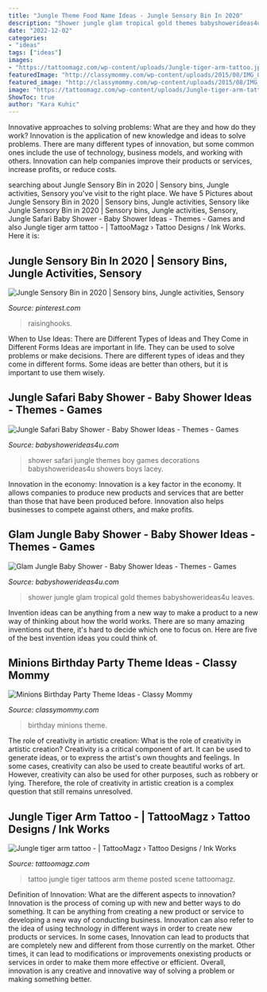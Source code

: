 ```yaml
---
title: "Jungle Theme Food Name Ideas - Jungle Sensory Bin In 2020"
description: "Shower jungle glam tropical gold themes babyshowerideas4u leaves"
date: "2022-12-02"
categories:
- "ideas"
tags: ["ideas"]
images:
- "https://tattoomagz.com/wp-content/uploads/Jungle-tiger-arm-tattoo.jpeg"
featuredImage: "http://classymommy.com/wp-content/uploads/2015/08/IMG_0598.jpg"
featured_image: "http://classymommy.com/wp-content/uploads/2015/08/IMG_0598.jpg"
image: "https://tattoomagz.com/wp-content/uploads/Jungle-tiger-arm-tattoo.jpeg"
ShowToc: true
author: "Kara Kuhic"
---
```



Innovative approaches to solving problems: What are they and how do they work?
Innovation is the application of new knowledge and ideas to solve problems. There are many different types of innovation, but some common ones include the use of technology, business models, and working with others. Innovation can help companies improve their products or services, increase profits, or reduce costs.

	

		
searching about Jungle Sensory Bin in 2020 | Sensory bins, Jungle activities, Sensory you've visit to the right place. We have 5 Pictures about Jungle Sensory Bin in 2020 | Sensory bins, Jungle activities, Sensory like Jungle Sensory Bin in 2020 | Sensory bins, Jungle activities, Sensory, Jungle Safari Baby Shower - Baby Shower Ideas - Themes - Games and also Jungle tiger arm tattoo - | TattooMagz › Tattoo Designs / Ink Works. Here it is:
		
    
## Jungle Sensory Bin In 2020 | Sensory Bins, Jungle Activities, Sensory

<img loading=lazy src="https://i.pinimg.com/736x/44/83/44/4483443d3c2b3b4b712985ada2a5aec1.jpg" onerror="this.onerror=null;this.src='https://tse2.mm.bing.net/th?id=OIP.8zkSH19WgtGsJtHqWjTs6QHaPi&amp;pid=15.1';" alt="Jungle Sensory Bin in 2020 | Sensory bins, Jungle activities, Sensory">

_Source: pinterest.com_

>raisinghooks. 

	

When to Use Ideas: There are Different Types of Ideas and They Come in Different Forms
Ideas are important in life. They can be used to solve problems or make decisions. There are different types of ideas and they come in different forms. Some ideas are better than others, but it is important to use them wisely.

    
## Jungle Safari Baby Shower - Baby Shower Ideas - Themes - Games

<img loading=lazy src="http://www.babyshowerideas4u.com/wp-content/uploads/2014/04/Jungle-Safari-Baby-Shower-1-600x923.jpg" onerror="this.onerror=null;this.src='https://tse4.mm.bing.net/th?id=OIP.y790V2KU7CF9NEiHdHhkDQHaLZ&amp;pid=15.1';" alt="Jungle Safari Baby Shower - Baby Shower Ideas - Themes - Games">

_Source: babyshowerideas4u.com_

>shower safari jungle themes boy games decorations babyshowerideas4u showers boys lacey. 

	

Innovation in the economy:
Innovation is a key factor in the economy. It allows companies to produce new products and services that are better than those that have been produced before. Innovation also helps businesses to compete against others, and make profits.

    
## Glam Jungle Baby Shower - Baby Shower Ideas - Themes - Games

<img loading=lazy src="https://babyshowerideas4u.com/wp-content/uploads/2019/05/Gold-Glam-Baby-Shower-Jungle-tropical-leaves.jpg" onerror="this.onerror=null;this.src='https://tse3.mm.bing.net/th?id=OIP.DdYDKFYmuP0frmB9pXyu4gHaJ4&amp;pid=15.1';" alt="Glam Jungle Baby Shower - Baby Shower Ideas - Themes - Games">

_Source: babyshowerideas4u.com_

>shower jungle glam tropical gold themes babyshowerideas4u leaves. 

	

Invention ideas can be anything from a new way to make a product to a new way of thinking about how the world works. There are so many amazing inventions out there, it's hard to decide which one to focus on. Here are five of the best invention ideas you could think of.

    
## Minions Birthday Party Theme Ideas - Classy Mommy

<img loading=lazy src="http://classymommy.com/wp-content/uploads/2015/08/IMG_0598.jpg" onerror="this.onerror=null;this.src='https://tse1.mm.bing.net/th?id=OIP.9BjioKepljnWhUz8jmRmqAHaKX&amp;pid=15.1';" alt="Minions Birthday Party Theme Ideas - Classy Mommy">

_Source: classymommy.com_

>birthday minions theme. 

	

The role of creativity in artistic creation: What is the role of creativity in artistic creation?
Creativity is a critical component of art. It can be used to generate ideas, or to express the artist's own thoughts and feelings. In some cases, creativity can also be used to create beautiful works of art. However, creativity can also be used for other purposes, such as robbery or lying. Therefore, the role of creativity in artistic creation is a complex question that still remains unresolved.

    
## Jungle Tiger Arm Tattoo - | TattooMagz › Tattoo Designs / Ink Works

<img loading=lazy src="https://tattoomagz.com/wp-content/uploads/Jungle-tiger-arm-tattoo.jpeg" onerror="this.onerror=null;this.src='https://tse1.mm.bing.net/th?id=OIP.4jC8vj0et4blof8MMhy4rwHaJ4&amp;pid=15.1';" alt="Jungle tiger arm tattoo - | TattooMagz › Tattoo Designs / Ink Works">

_Source: tattoomagz.com_

>tattoo jungle tiger tattoos arm theme posted scene tattoomagz. 

	

Definition of Innovation: What are the different aspects to innovation?
Innovation is the process of coming up with new and better ways to do something. It can be anything from creating a new product or service to developing a new way of conducting business. Innovation can also refer to the idea of using technology in different ways in order to create new products or services. In some cases, Innovation can lead to products that are completely new and different from those currently on the market. Other times, it can lead to modifications or improvements onexisting products or services in order to make them more effective or efficient. Overall, innovation is any creative and innovative way of solving a problem or making something better.

